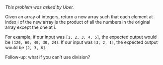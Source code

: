 *This problem was asked by Uber.*

Given an array of integers, return a new array such that each element at index i of the new array is the product of all the numbers in the original array except the one at i.

For example, if our input was ```[1, 2, 3, 4, 5]```, the expected output would be ```[120, 60, 40, 30, 24]```. If our input was ```[3, 2, 1]```, the expected output would be ```[2, 3, 6]```.

Follow-up: what if you can't use division?
